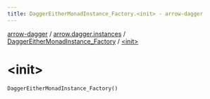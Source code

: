```yaml
---
title: DaggerEitherMonadInstance_Factory.<init> - arrow-dagger
---
```


[arrow-dagger](../../index.html) / [arrow.dagger.instances](../index.html) / [DaggerEitherMonadInstance_Factory](index.html) / [&lt;init&gt;](./-init-.html)

# &lt;init&gt;

`DaggerEitherMonadInstance_Factory()`